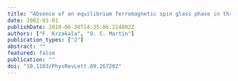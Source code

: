 ```yaml
---
title: "Absence of an equilibrium ferromagnetic spin glass phase in three dimensions"
date: 2002-01-01
publishDate: 2019-06-30T14:35:06.214802Z
authors: ["F. Krzakala", "O. C. Martin"]
publication_types: ["2"]
abstract: ""
featured: false
publication: ""
doi: "10.1103/PhysRevLett.89.267202"
---
```


